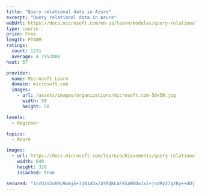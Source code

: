```yaml
---
title: "Query relational data in Azure"
excerpt: "Query relational data in Azure"
webUrl: https://docs.microsoft.com/en-us/learn/modules/query-relational-data/
type: course
price: Free
length: PT40M
ratings:
  count: 1231
  average: 4.7952886
heat: 57

provider:
  name: Microsoft Learn
  domain: microsoft.com
  images:
    - url: /assets/images/organizations/microsoft.com-50x50.jpg
      width: 50
      height: 50

levels:
  - Beginner

topics:
  - Azure

images:
  - url: https://docs.microsoft.com/learn/achievements/query-relational-data-azure-social.png
    width: 640
    height: 320
    isCached: true

secured: "icrDiV2o89v9omjG+3jN14Ox/aYRQKLaFXSaMBDoIxi+jndRy27gzhy++dUjTGBKDTqKtkculTUsarAJIML1TQVVFieeUDlf9FVmiCFAkmNxS3hQHbrkNQBrYA98qGLepOI6KPpgfEC+vcx1k4k9/Cq3KeC9Zi0A1cx8C76/X5uxqNMfLYlV1jp71G8YwofN8TOzbBCZACN05WYJszZ6RUJ/X84CAJzq6jY99AoCuqHg8tz3dLjDdkhhdiz4LF2FqCrw8ZskJzxu+58H/BzmhGzBcmlrm8TSrrhtukDvZDrtfduVQg6TcDZH2xBkPQRl0rD1E39i2FtJXJXpawAiZyK9QBRcsQYs/Z6sUoYuCN+K2p+C4ZMpQ8rPobexKvL8a0UqjW89nMEZRidXxpY2Rn/EPuVUYdsFhMgqpI8PeGo=;p+hlfTQMNA30FTlQCrtkAw=="
---
```


